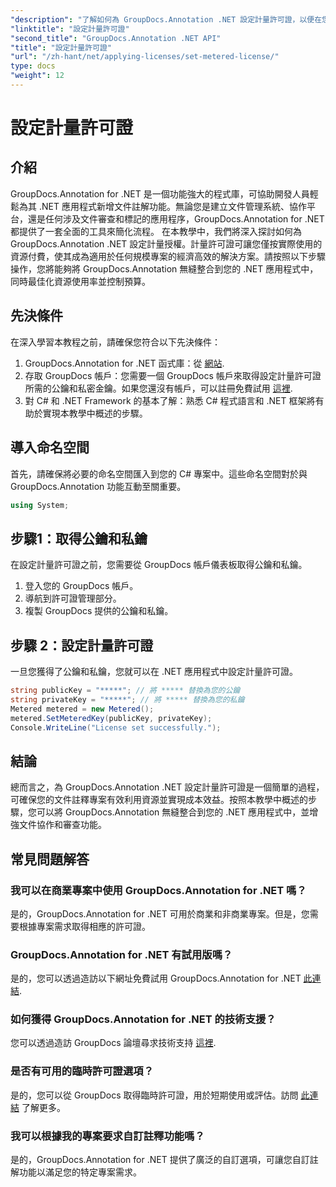 ```yaml
---
"description": "了解如何為 GroupDocs.Annotation .NET 設定計量許可證，以便在您的 .NET 應用程式中使用資源和記錄註解功能。"
"linktitle": "設定計量許可證"
"second_title": "GroupDocs.Annotation .NET API"
"title": "設定計量許可證"
"url": "/zh-hant/net/applying-licenses/set-metered-license/"
type: docs
"weight": 12
---
```


# 設定計量許可證

## 介紹
GroupDocs.Annotation for .NET 是一個功能強大的程式庫，可協助開發人員輕鬆為其 .NET 應用程式新增文件註解功能。無論您是建立文件管理系統、協作平台，還是任何涉及文件審查和標記的應用程序，GroupDocs.Annotation for .NET 都提供了一套全面的工具來簡化流程。
在本教學中，我們將深入探討如何為 GroupDocs.Annotation .NET 設定計量授權。計量許可證可讓您僅按實際使用的資源付費，使其成為適用於任何規模專案的經濟高效的解決方案。請按照以下步驟操作，您將能夠將 GroupDocs.Annotation 無縫整合到您的 .NET 應用程式中，同時最佳化資源使用率並控制預算。
## 先決條件
在深入學習本教程之前，請確保您符合以下先決條件：
1. GroupDocs.Annotation for .NET 函式庫：從 [網站](https://releases。groupdocs.com/annotation/net/).
2. 存取 GroupDocs 帳戶：您需要一個 GroupDocs 帳戶來取得設定計量許可證所需的公鑰和私密金鑰。如果您還沒有帳戶，可以註冊免費試用 [這裡](https://releases。groupdocs.com/).
3. 對 C# 和 .NET Framework 的基本了解：熟悉 C# 程式語言和 .NET 框架將有助於實現本教學中概述的步驟。

## 導入命名空間
首先，請確保將必要的命名空間匯入到您的 C# 專案中。這些命名空間對於與 GroupDocs.Annotation 功能互動至關重要。
```csharp
using System;
```
## 步驟1：取得公鑰和私鑰
在設定計量許可證之前，您需要從 GroupDocs 帳戶儀表板取得公鑰和私鑰。
1. 登入您的 GroupDocs 帳戶。
2. 導航到許可證管理部分。
3. 複製 GroupDocs 提供的公鑰和私鑰。
## 步驟 2：設定計量許可證
一旦您獲得了公鑰和私鑰，您就可以在 .NET 應用程式中設定計量許可證。
```csharp
string publicKey = "*****"; // 將 ***** 替換為您的公鑰
string privateKey = "*****"; // 將 ***** 替換為您的私鑰
Metered metered = new Metered();
metered.SetMeteredKey(publicKey, privateKey);
Console.WriteLine("License set successfully.");
```

## 結論
總而言之，為 GroupDocs.Annotation .NET 設定計量許可證是一個簡單的過程，可確保您的文件註釋專案有效利用資源並實現成本效益。按照本教學中概述的步驟，您可以將 GroupDocs.Annotation 無縫整合到您的 .NET 應用程式中，並增強文件協作和審查功能。
## 常見問題解答
### 我可以在商業專案中使用 GroupDocs.Annotation for .NET 嗎？
是的，GroupDocs.Annotation for .NET 可用於商業和非商業專案。但是，您需要根據專案需求取得相應的許可證。
### GroupDocs.Annotation for .NET 有試用版嗎？
是的，您可以透過造訪以下網址免費試用 GroupDocs.Annotation for .NET [此連結](https://releases。groupdocs.com/).
### 如何獲得 GroupDocs.Annotation for .NET 的技術支援？
您可以透過造訪 GroupDocs 論壇尋求技術支持 [這裡](https://forum。groupdocs.com/c/annotation/10).
### 是否有可用的臨時許可證選項？
是的，您可以從 GroupDocs 取得臨時許可證，用於短期使用或評估。訪問 [此連結](https://purchase.groupdocs.com/temporary-license/) 了解更多。
### 我可以根據我的專案要求自訂註釋功能嗎？
是的，GroupDocs.Annotation for .NET 提供了廣泛的自訂選項，可讓您自訂註解功能以滿足您的特定專案需求。